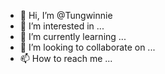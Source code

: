- 👋 Hi, I’m @Tungwinnie
- 👀 I’m interested in ...
- 🌱 I’m currently learning ...
- 💞️ I’m looking to collaborate on ...
- 📫 How to reach me ...

<!---
Tungwinnie/Tungwinnie is a ✨ special ✨ repository because its `README.md` (this file) appears on your GitHub profile.
You can click the Preview link to take a look at your changes.
--->
